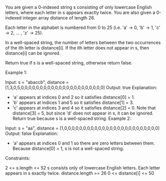 You are given a 0-indexed string s consisting of only lowercase English letters, where each letter in s appears exactly twice. You are also given a 0-indexed integer array distance of length 26.

Each letter in the alphabet is numbered from 0 to 25 (i.e. 'a' -> 0, 'b' -> 1, 'c' -> 2, ... , 'z' -> 25).

In a well-spaced string, the number of letters between the two occurrences of the ith letter is distance[i]. If the ith letter does not appear in s, then distance[i] can be ignored.

Return true if s is a well-spaced string, otherwise return false.

 

Example 1:

Input: s = "abaccb", distance = [1,3,0,5,0,0,0,0,0,0,0,0,0,0,0,0,0,0,0,0,0,0,0,0,0,0]
Output: true
Explanation:
- 'a' appears at indices 0 and 2 so it satisfies distance[0] = 1.
- 'b' appears at indices 1 and 5 so it satisfies distance[1] = 3.
- 'c' appears at indices 3 and 4 so it satisfies distance[2] = 0.
Note that distance[3] = 5, but since 'd' does not appear in s, it can be ignored.
Return true because s is a well-spaced string.
Example 2:

Input: s = "aa", distance = [1,0,0,0,0,0,0,0,0,0,0,0,0,0,0,0,0,0,0,0,0,0,0,0,0,0]
Output: false
Explanation:
- 'a' appears at indices 0 and 1 so there are zero letters between them.
Because distance[0] = 1, s is not a well-spaced string.
 

Constraints:

2 <= s.length <= 52
s consists only of lowercase English letters.
Each letter appears in s exactly twice.
distance.length == 26
0 <= distance[i] <= 50
